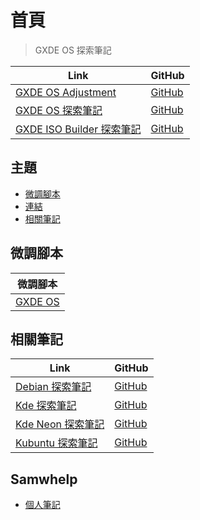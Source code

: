 

# 首頁

> GXDE OS 探索筆記

| Link | GitHub |
| ---- | ------ |
| [GXDE OS Adjustment](https://samwhelp.github.io/gxde-adjustment/) | [GitHub](https://github.com/samwhelp/gxde-adjustment) |
| [GXDE OS 探索筆記](https://samwhelp.github.io/note-about-gxde/) | [GitHub](https://github.com/samwhelp/note-about-gxde) |
| [GXDE ISO Builder 探索筆記](https://samwhelp.github.io/note-about-gxde-iso-builder/) | [GitHub](https://github.com/samwhelp/note-about-gxde-iso-builder) |




## 主題

* [微調腳本](#微調腳本)
* [連結](read/link)
* [相關筆記](#相關筆記)




## 微調腳本

| 微調腳本 |
| -------- |
| [GXDE OS](https://github.com/samwhelp/gxde-adjustment/tree/main/prototype/main) |




## 相關筆記

| Link | GitHub |
| ---- | ------ |
| [Debian 探索筆記](https://samwhelp.github.io/note-about-debian/) | [GitHub](https://github.com/samwhelp/note-about-debian) |
| [Kde 探索筆記](https://samwhelp.github.io/note-about-kde/) | [GitHub](https://github.com/samwhelp/note-about-kde) |
| [Kde Neon 探索筆記](https://samwhelp.github.io/note-about-kde-neon/) | [GitHub](https://github.com/samwhelp/note-about-kde-neon) |
| [Kubuntu 探索筆記](https://samwhelp.github.io/note-about-kubuntu/) | [GitHub](https://github.com/samwhelp/note-about-kubuntu) |




## Samwhelp

* [個人筆記](https://samwhelp.github.io/book/)
